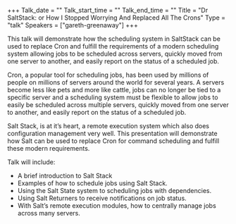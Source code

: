 +++
Talk_date = ""
Talk_start_time = ""
Talk_end_time = ""
Title = "Dr SaltStack: or How I Stopped Worrying And Replaced All The Crons"
Type = "talk"
Speakers = ["gareth-greenaway"]
+++

This talk will demonstrate how the scheduling system in SaltStack can be used to replace Cron and fulfill the requirements of a modern scheduling system allowing jobs to be scheduled across servers, quickly moved from one server to another, and easily report on the status of a scheduled job.

Cron, a popular tool for scheduling jobs, has been used by millions of people on millions of servers around the world for several years. A servers become less like pets and more like cattle, jobs can no longer be tied to a specific server and a scheduling system must be flexible to allow jobs to easily be scheduled across multiple servers, quickly moved from one server to another, and easily report on the status of a scheduled job.

Salt Stack, is at it’s heart, a remote execution system which also does configuration management very well. This presentation will demonstrate how Salt can be used to replace Cron for command scheduling and fulfill these modern requirements.

Talk will include:

* A brief introduction to Salt Stack
* Examples of how to schedule jobs using Salt Stack.
* Using the Salt State system to scheduling jobs with dependencies.
* Using Salt Returners to receive notifications on job status.
* With Salt’s remote execution modules, how to centrally manage jobs across many servers.
